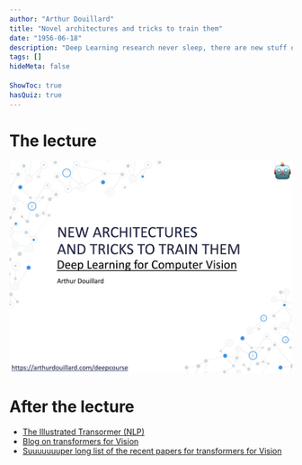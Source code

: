 ```yaml
---
author: "Arthur Douillard"
title: "Novel architectures and tricks to train them"
date: "1956-06-18"
description: "Deep Learning research never sleep, there are new stuff out there!"
tags: []
hideMeta: false

ShowToc: true
hasQuiz: true
---
```


# The lecture

[![Front slide of the course](front.png)](/06_archi.pdf)


# After the lecture

- [The Illustrated Transormer (NLP)](https://jalammar.github.io/illustrated-transformer/)
- [Blog on transformers for Vision](https://arthurdouillard.com/post/visual_transformers/)
- [Suuuuuuuper long list of the recent papers for transformers for Vision](https://github.com/DirtyHarryLYL/Transformer-in-Vision)
